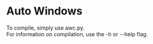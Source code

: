 # Auto Windows
To compile, simply use awc.py. <br>
For information on compilation, use the -h or --help flag.
